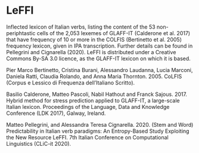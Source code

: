 # LeFFI
Inflected lexicon of Italian verbs, listing the content of the 53 non-periphtastic cells of the 2,053 lexemes of GLAFF-IT (Calderone et al. 2017) that have frequency of 10 or more in the COLFIS (Bertinetto et al. 2005) frequency lexicon, given in IPA transcription. 
Further details can be found in Pellegrini and Cignarella (2020).
LeFFI is distributed under a Creative Commons By-SA 3.0 licence, as the GLAFF-IT lexicon on which it is based.

Pier Marco Bertinetto, Cristina Burani, Alessandro Laudanna, Lucia Marconi, Daniela Ratti, Claudia Rolando, and Anna Maria Thornton. 2005. CoLFIS (Corpus e Lessico di Frequenza dell’Italiano Scritto).

Basilio Calderone, Matteo Pascoli, Nabil Hathout and Franck Sajous. 2017. Hybrid method for stress prediction applied to GLAFF-IT, a large-scale Italian lexicon. Proceedings of the Language, Data and Knowledge Conference (LDK 2017), Galway, Ireland.

Matteo Pellegrini, and Alessandra Teresa Cignarella. 2020. (Stem and Word) Predictability in Italian verb paradigms: An Entropy-Based Study Exploiting the New Resource LeFFI. 7th Italian Conference on Computational Linguistics (CLiC-it 2020).
